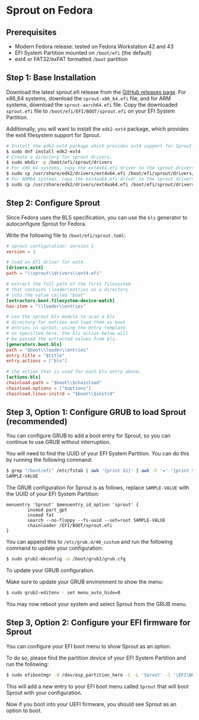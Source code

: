 # Sprout on Fedora

## Prerequisites

- Modern Fedora release: tested on Fedora Workstation 42 and 43
- EFI System Partition mounted on `/boot/efi` (the default)
- ext4 or FAT32/exFAT formatted `/boot` partition

## Step 1: Base Installation

Download the latest sprout.efi release from the [GitHub releases page](https://github.com/edera-dev/sprout/releases).
For x86_64 systems, download the `sprout-x86_64.efi` file, and for ARM systems, download the `sprout-aarch64.efi` file.
Copy the downloaded `sprout.efi` file to `/boot/efi/EFI/BOOT/sprout.efi` on your EFI System Partition.

Additionally, you will want to install the `edk2-ext4` package, which provides the ext4 filesystem support for Sprout.

```bash
# Install the edk2-ext4 package which provides ext4 support for Sprout.
$ sudo dnf install edk2-ext4
# Create a directory for sprout drivers.
$ sudo mkdir -p /boot/efi/sprout/drivers
# For x86_64 systems, copy the ext4x64.efi driver to the sprout drivers directory.
$ sudo cp /usr/share/edk2/drivers/ext4x64.efi /boot/efi/sprout/drivers/ext4.efi
# For ARM64 systems, copy the ext4aa64.efi driver to the sprout drivers directory.
$ sudo cp /usr/share/edk2/drivers/ext4aa64.efi /boot/efi/sprout/drivers/ext4.efi
```

## Step 2: Configure Sprout

Since Fedora uses the BLS specification, you can use the `bls` generator to autoconfigure Sprout for Fedora.

Write the following file to `/boot/efi/sprout.toml`:

```toml
# sprout configuration: version 1
version = 1

# load an EFI driver for ext4.
[drivers.ext4]
path = "\\sprout\\drivers\\ext4.efi"

# extract the full path of the first filesystem
# that contains \loader\entries as a directory
# into the value called "boot"
[extractors.boot.filesystem-device-match]
has-item = "\\loader\\entries"

# use the sprout bls module to scan a bls
# directory for entries and load them as boot
# entries in sprout, using the entry template
# as specified here. the bls action below will
# be passed the extracted values from bls.
[generators.boot.bls]
path = "$boot\\loader\\entries"
entry.title = "$title"
entry.actions = ["bls"]

# the action that is used for each bls entry above.
[actions.bls]
chainload.path = "$boot\\$chainload"
chainload.options = ["$options"]
chainload.linux-initrd = "$boot\\$initrd"
```

## Step 3, Option 1: Configure GRUB to load Sprout (recommended)

You can configure GRUB to add a boot entry for Sprout, so you can continue to use GRUB without interruption.

You will need to find the UUID of your EFI System Partition. You can do this by running the following command:
```bash
$ grep "/boot/efi" /etc/fstab | awk '{print $1}' | awk -F '=' '{print $2}'
SAMPLE-VALUE
```

The GRUB configuration for Sprout is as follows, replace `SAMPLE-VALUE` with the UUID of your EFI System Partition:

```grub
menuentry 'Sprout' $menuentry_id_option 'sprout' {
        insmod part_gpt
        insmod fat
        search --no-floppy --fs-uuid --set=root SAMPLE-VALUE
        chainloader /EFI/BOOT/sprout.efi
}
```

You can append this to `/etc/grub.d/40_custom` and run the following command to update your configuration:
```bash
$ sudo grub2-mkconfig -o /boot/grub2/grub.cfg
```

To update your GRUB configuration.

Make sure to update your GRUB environment to show the menu:

```bash
$ sudo grub2-editenv - set menu_auto_hide=0
```

You may now reboot your system and select Sprout from the GRUB menu.

## Step 3, Option 2: Configure your EFI firmware for Sprout

You can configure your EFI boot menu to show Sprout as an option.

To do so, please find the partition device of your EFI System Partition and run the following:

```bash
$ sudo efibootmgr -d /dev/esp_partition_here -C -L 'Sprout' -l '\EFI\BOOT\sprout.efi'
```

This will add a new entry to your EFI boot menu called `Sprout` that will boot Sprout with your configuration.

Now if you boot into your UEFI firmware, you should see Sprout as an option to boot.
